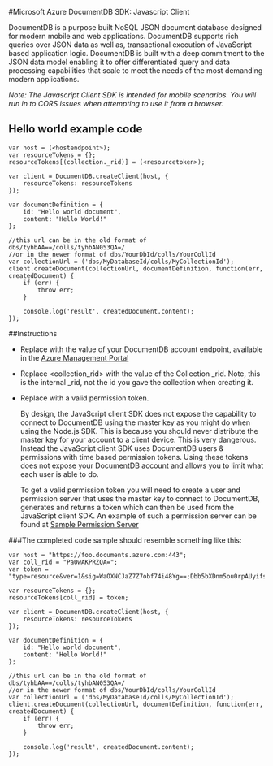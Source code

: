 #Microsoft Azure DocumentDB SDK: Javascript Client

DocumentDB is a purpose built NoSQL JSON document database designed for modern mobile and web applications. DocumentDB supports rich queries over JSON data as well as, transactional execution of JavaScript based application logic. DocumentDB is built with a deep commitment to the JSON data model enabling it to offer differentiated query and data processing capabilities that scale to meet the needs of the most demanding modern applications.

*Note: The Javascript Client SDK is intended for mobile scenarios. You will run in to CORS issues when attempting to use it from a browser.*

## Hello world example code

    var host = (<hostendpoint>); 
    var resourceTokens = {};
	resourceTokens[(collection._rid)] = (<resourcetoken>); 

    var client = DocumentDB.createClient(host, {
        resourceTokens: resourceTokens
    });
	
    var documentDefinition = {
        id: "Hello world document",
        content: "Hello World!"
    };
	
	//this url can be in the old format of dbs/tyhbAA==/colls/tyhbAN053QA=/
	//or in the newer format of dbs/YourDbId/colls/YourCollId
    var collectionUrl = ('dbs/MyDatabaseId/colls/MyCollectionId');	
    client.createDocument(collectionUrl, documentDefinition, function(err, createdDocument) {
        if (err) {
            throw err;
        }

        console.log('result', createdDocument.content);
    });

##Instructions
 - Replace <hostendpoint> with the value of your DocumentDB account endpoint, available in the [Azure Management Portal](portal.azure.com)
 
 - Replace <collection_rid> with the value of the Collection _rid. Note, this is the internal _rid, not the id you gave the collection when creating it.
 
 - Replace <resourcetoken> with a valid permission token. 

   	By design, the JavaScript client SDK does not expose the capability to connect to DocumentDB using the master key as you might do when using the Node.js SDK. This is because you should never distribute the master key for your account to a client device. This is very dangerous. 
   	Instead the JavaScript client SDK uses DocumentDB users & permissions with time based permission tokens. Using these tokens does not expose your DocumentDB account and allows you to limit what each user is able to do. 

   	To get a valid permission token you will need to create a user and permission server that uses the master key to connect to DocumentDB, generates and returns a token which can then be used from the JavaScript client SDK. An example of such a permission server can be found at [Sample Permission Server](https://github.com/Azure/azure-documentdb-js/tree/master/client/samples/Sample%20Persmission%20Server)  

###The completed code sample should resemble something like this:

    var host = "https://foo.documents.azure.com:443";
	var coll_rid = "Pa0wAKPRZQA=";
	var token = "type=resource&ver=1&sig=WaOXNCJaZ7Z7obf74i48Yg==;Dbb5bXDnm5ou0rpAUyifsFR5VNIsfSTeuad81P7zC7ytJtSwLCLnw9ne99vuIH8/giBsYIrqtXE5PYDs2idLfdJ4+K3bfT8BJgWqdgIuIEE/nvVpdEQ85y1azPXO7F+wXwBzK4eH2wQ0yMudy+petUdnN1GR3VJNsuNTZ1j+mnLLT/FLpFjWLVyI2dTLe7KHM0FvnczVZmT9wGJV8rUMjgjV9oG552DAev9exPGnj4E=";
	
    var resourceTokens = {};
	resourceTokens[coll_rid] = token; 
	
    var client = DocumentDB.createClient(host, {
        resourceTokens: resourceTokens
    });
	
    var documentDefinition = {
        id: "Hello world document",
        content: "Hello World!"
    };
	
	//this url can be in the old format of dbs/tyhbAA==/colls/tyhbAN053QA=/
	//or in the newer format of dbs/YourDbId/colls/YourCollId
    var collectionUrl = ('dbs/MyDatabaseId/colls/MyCollectionId');	
    client.createDocument(collectionUrl, documentDefinition, function(err, createdDocument) {
        if (err) {
            throw err;
        }

        console.log('result', createdDocument.content);
    });
